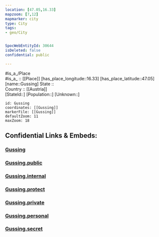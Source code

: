 ```yaml
---
location: [47.05,16.33] 
mapzoom: [7,12] 
mapmarker: city 
type: City
tags:
- geo/City


SpocWebEntityId: 30644
isDeleted: false
confidential: public

---
```

#is_a_/Place  
#is_a_ :: [[Place]] 
[has_place_longitude::16.33] 
[has_place_latitude::47.05] 
[name::Gussing] 
State ::  
Country :: [[Austria]]  
[StateId::] 
[Population::] 
[Unknown::] 


```leaflet
id: Gussing
coordinates: [[Gussing]] 
markerFile: [[Gussing]] 
defaultZoom: 11 
maxZoom: 18
```


## Confidential Links & Embeds: 

### [Gussing](/_Standards/Earth/Continent/Europe/Europe~Central/Austria/Austrias_States/Burgenland/City/Gussing.md) 

### [Gussing.public](/_public/Earth/Continent/Europe/Europe~Central/Austria/Austrias_States/Burgenland/City/Gussing.public.md) 

### [Gussing.internal](/_internal/Earth/Continent/Europe/Europe~Central/Austria/Austrias_States/Burgenland/City/Gussing.internal.md) 

### [Gussing.protect](/_protect/Earth/Continent/Europe/Europe~Central/Austria/Austrias_States/Burgenland/City/Gussing.protect.md) 

### [Gussing.private](/_private/Earth/Continent/Europe/Europe~Central/Austria/Austrias_States/Burgenland/City/Gussing.private.md) 

### [Gussing.personal](/_personal/Earth/Continent/Europe/Europe~Central/Austria/Austrias_States/Burgenland/City/Gussing.personal.md) 

### [Gussing.secret](/_secret/Earth/Continent/Europe/Europe~Central/Austria/Austrias_States/Burgenland/City/Gussing.secret.md)

